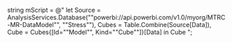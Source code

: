 string mScript = @"
let
    Source = AnalysisServices.Database(""powerbi://api.powerbi.com/v1.0/myorg/MTRC-MR-DataModel"", ""Stress""),
    Cubes = Table.Combine(Source[Data]),
    Cube = Cubes{[Id=""Model"", Kind=""Cube""]}[Data]
in
    Cube
";
